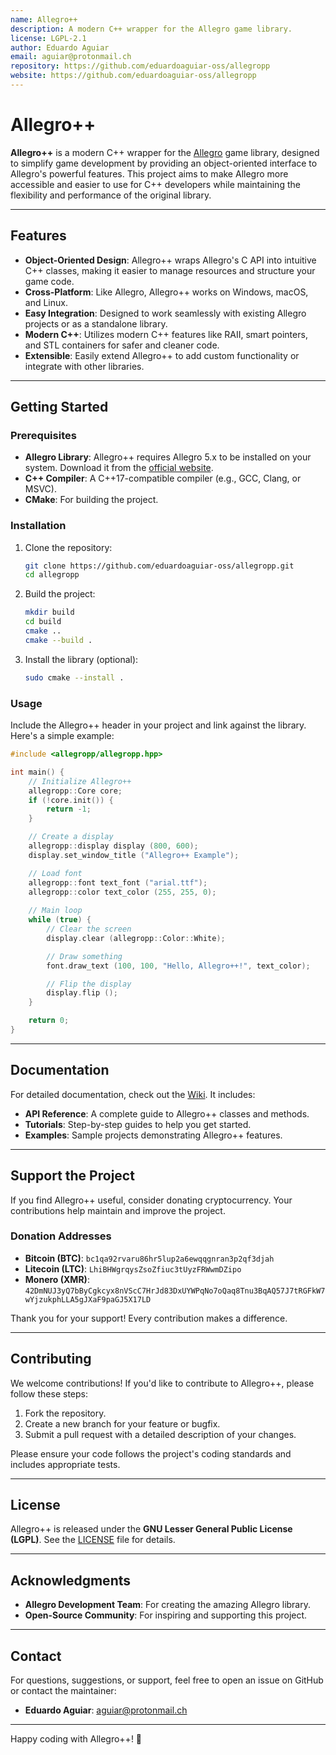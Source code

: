 ```yaml
---
name: Allegro++
description: A modern C++ wrapper for the Allegro game library.
license: LGPL-2.1
author: Eduardo Aguiar
email: aguiar@protonmail.ch
repository: https://github.com/eduardoaguiar-oss/allegropp
website: https://github.com/eduardoaguiar-oss/allegropp
---
```


# Allegro++

**Allegro++** is a modern C++ wrapper for the [Allegro](https://liballeg.org/) game library, designed to simplify game development by providing an object-oriented interface to Allegro's powerful features. This project aims to make Allegro more accessible and easier to use for C++ developers while maintaining the flexibility and performance of the original library.

---

## Features

- **Object-Oriented Design**: Allegro++ wraps Allegro's C API into intuitive C++ classes, making it easier to manage resources and structure your game code.
- **Cross-Platform**: Like Allegro, Allegro++ works on Windows, macOS, and Linux.
- **Easy Integration**: Designed to work seamlessly with existing Allegro projects or as a standalone library.
- **Modern C++**: Utilizes modern C++ features like RAII, smart pointers, and STL containers for safer and cleaner code.
- **Extensible**: Easily extend Allegro++ to add custom functionality or integrate with other libraries.

---

## Getting Started

### Prerequisites

- **Allegro Library**: Allegro++ requires Allegro 5.x to be installed on your system. Download it from the [official website](https://liballeg.org/).
- **C++ Compiler**: A C++17-compatible compiler (e.g., GCC, Clang, or MSVC).
- **CMake**: For building the project.

### Installation

1. Clone the repository:

   ```bash
   git clone https://github.com/eduardoaguiar-oss/allegropp.git
   cd allegropp
   ```

2. Build the project:

   ```bash
   mkdir build
   cd build
   cmake ..
   cmake --build .
   ```

3. Install the library (optional):

   ```bash
   sudo cmake --install .
   ```

### Usage

Include the Allegro++ header in your project and link against the library. Here's a simple example:

```cpp
#include <allegropp/allegropp.hpp>

int main() {
    // Initialize Allegro++
    allegropp::Core core;
    if (!core.init()) {
        return -1;
    }

    // Create a display
    allegropp::display display (800, 600);
    display.set_window_title ("Allegro++ Example");

    // Load font
    allegropp::font text_font ("arial.ttf");
    allegropp::color text_color (255, 255, 0);
    
    // Main loop
    while (true) {
        // Clear the screen
        display.clear (allegropp::Color::White);

        // Draw something
        font.draw_text (100, 100, "Hello, Allegro++!", text_color);

        // Flip the display
        display.flip ();
    }

    return 0;
}
```

---

## Documentation

For detailed documentation, check out the [Wiki](https://github.com/eduardoaguiar-oss/allegropp/wiki). It includes:

- **API Reference**: A complete guide to Allegro++ classes and methods.
- **Tutorials**: Step-by-step guides to help you get started.
- **Examples**: Sample projects demonstrating Allegro++ features.

---

## Support the Project

If you find Allegro++ useful, consider donating cryptocurrency. Your contributions help maintain and improve the project.

### Donation Addresses
- **Bitcoin (BTC)**: `bc1qa92rvaru86hr5lup2a6ewqqgnran3p2qf3djah`
- **Litecoin (LTC)**: `LhiBHWgrqysZsoZfiuc3tUyzFRWwmDZipo`
- **Monero (XMR)**: `42DmNUJ3yQ7bByCgkcyx8nVScC7HrJd83DxUYWPqNo7oQaq8Tnu3BqAQ57J7tRGFkW7wYjzukphLLA5gJXaF9paGJ5X17LD`

Thank you for your support! Every contribution makes a difference.

---

## Contributing

We welcome contributions! If you'd like to contribute to Allegro++, please follow these steps:

1. Fork the repository.
2. Create a new branch for your feature or bugfix.
3. Submit a pull request with a detailed description of your changes.

Please ensure your code follows the project's coding standards and includes appropriate tests.

---

## License

Allegro++ is released under the **GNU Lesser General Public License (LGPL)**. See the [LICENSE](LICENSE) file for details.

---

## Acknowledgments

- **Allegro Development Team**: For creating the amazing Allegro library.
- **Open-Source Community**: For inspiring and supporting this project.

---

## Contact

For questions, suggestions, or support, feel free to open an issue on GitHub or contact the maintainer:

- **Eduardo Aguiar**: [aguiar@protonmail.ch](mailto:aguiar@protonmail.ch)

---

Happy coding with Allegro++! 🚀
